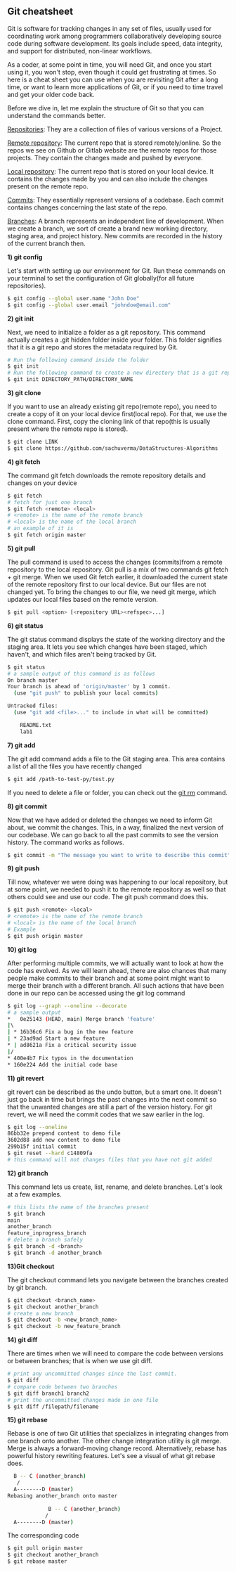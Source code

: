 
## Git cheatsheet

Git is software for tracking changes in any set of files, usually used for coordinating work among programmers collaboratively developing source code during software development. Its goals include speed, data integrity, and support for distributed, non-linear workflows.

As a coder, at some point in time, you will need Git, and once you start using it, you won't stop, even though it could get frustrating at times. So here is a cheat sheet you can use when you are revisiting Git after a long time, or want to learn more applications of Git, or if you need to time travel and get your older code back.


Before we dive in, let me explain the structure of Git so that you can understand the commands better.


[Repositories](https://docs.github.com/en/repositories/creating-and-managing-repositories/about-repositories): They are a collection of files of various versions of a Project.

[Remote repository](https://docs.github.com/en/get-started/getting-started-with-git/about-remote-repositories): The current repo that is stored remotely/online. So the repos we see on Github or Gitlab website are the remote repos for those projects. They contain the changes made and pushed by everyone.

[Local repository](https://stackoverflow.com/questions/13072111/gits-local-repository-and-remote-repository-confusing-concepts): The current repo that is stored on your local device. It contains the changes made by you and can also include the changes present on the remote repo.

[Commits](https://docs.github.com/en/github/committing-changes-to-your-project/creating-and-editing-commits/about-commits): They essentially represent versions of a codebase. Each commit contains changes concerning the last state of the repo.

[Branches](https://docs.github.com/en/github/collaborating-with-pull-requests/proposing-changes-to-your-work-with-pull-requests/about-branches): A branch represents an independent line of development. When we create a branch, we sort of create a brand new working directory, staging area, and project history. New commits are recorded in the history of the current branch then.
  
**1) git config**

Let's start with setting up our environment for Git. Run these commands on your terminal to set the configuration of Git globally(for all future repositories). 
```bash
$ git config --global user.name "John Doe"
$ git config --global user.email "johndoe@email.com"
```
**2) git init**

Next, we need to initialize a folder as a git repository. This command actually creates a .git hidden folder inside your folder. This folder signifies that it is a git repo and stores the metadata required by Git.

```bash
# Run the following command inside the folder
$ git init
# Run the following command to create a new directory that is a git repo
$ git init DIRECTORY_PATH/DIRECTORY_NAME
```
**3) git clone**

If you want to use an already existing git repo(remote repo), you need to create a copy of it on your local device first(local repo). For that, we use the clone command. First, copy the cloning link of that repo(this is usually present where the remote repo is stored).
```bash
$ git clone LINK
$ git clone https://github.com/sachuverma/DataStructures-Algorithms
```

**4) git fetch**

The command git fetch downloads the remote repository details and changes on your device
```bash
$ git fetch 
# fetch for just one branch
$ git fetch <remote> <local> 
# <remote> is the name of the remote branch
# <local> is the name of the local branch
# an example of it is 
$ git fetch origin master
```
**5) git pull**

The pull command is used to access the changes (commits)from a remote repository to the local repository. 
Git pull is a mix of two commands git fetch + git merge. When we used Git fetch earlier, it downloaded the current state of the remote repository first to our local device. But our files are not changed yet. To bring the changes to our file, we need git merge, which updates our local files based on the remote version.

```bash
$ git pull <option> [<repository URL><refspec>...]  
```
**6) git status**

The git status command displays the state of the working directory and the staging area. It lets you see which changes have been staged, which haven't, and which files aren't being tracked by Git.
```bash
$ git status 
# a sample output of this command is as follows
On branch master
Your branch is ahead of 'origin/master' by 1 commit.
  (use "git push" to publish your local commits)

Untracked files:
  (use "git add <file>..." to include in what will be committed)

	README.txt
	lab1
```

**7) git add**

The git add command adds a file to the Git staging area. This area contains a list of all the files you have recently changed
```bash
$ git add /path-to-test-py/test.py
```
If you need to delete a file or folder, you can check out the [git rm](https://www.git-tower.com/learn/git/commands/git-rm) command.

**8) git commit**

Now that we have added or deleted the changes we need to inform Git about, we commit the changes. This, in a way, finalized the next version of our codebase. We can go back to all the past commits to see the version history. The command works as follows.
```bash
$ git commit -m "The message you want to write to describe this commit"
```

**9) git push**

Till now, whatever we were doing was happening to our local repository, but at some point, we needed to push it to the remote repository as well so that others could see and use our code. The git push command does this.
```bash
$ git push <remote> <local> 
# <remote> is the name of the remote branch
# <local> is the name of the local branch
# Example
$ git push origin master
```

**10) git log**

After performing multiple commits, we will actually want to look at how the code has evolved. As we will learn ahead, there are also chances that many people make commits to their branch and at some point might want to merge their branch with a different branch. All such actions that have been done in our repo can be accessed using the git log command
```bash
$ git log --graph --oneline --decorate
# a sample output
*   0e25143 (HEAD, main) Merge branch 'feature'
|\  
| * 16b36c6 Fix a bug in the new feature
| * 23ad9ad Start a new feature
* | ad8621a Fix a critical security issue
|/  
* 400e4b7 Fix typos in the documentation
* 160e224 Add the initial code base
```

**11) git revert**

git revert can be described as the undo button, but a smart one. It doesn't just go back in time but brings the past changes into the next commit so that the unwanted changes are still a part of the version history.
For git revert, we will need the commit codes that we saw earlier in the log.      

```bash
$ git log --oneline
86bb32e prepend content to demo file
3602d88 add new content to demo file
299b15f initial commit
$ git reset --hard c14809fa
# this command will not changes files that you have not git added 
```

**12) git branch**

This command lets us create, list, rename, and delete branches. Let's look at a few examples.
```bash
# this lists the name of the branches present
$ git branch 
main 
another_branch 
feature_inprogress_branch
# delete a branch safely
$ git branch -d <branch>
$ git branch -d another_branch
```

**13)Git checkout**

The git checkout command lets you navigate between the branches created by git branch.
```bash
$ git checkout <branch_name>
$ git checkout another_branch
# create a new branch
$ git checkout -b <new_branch_name>
$ git checkout -b new_feature_branch
```


**14) git diff**

There are times when we will need to compare the code between versions or between branches; that is when we use git diff.
```bash
# print any uncommitted changes since the last commit.
$ git diff
# compare code between two branches
$ git diff branch1 branch2
# print the uncommitted changes made in one file
$ git diff /filepath/filename
```

**15) git rebase**

Rebase is one of two Git utilities that specializes in integrating changes from one branch onto another. The other change integration utility is git merge. Merge is always a forward-moving change record. Alternatively, rebase has powerful history rewriting features.
Let's see a visual of what git rebase does.

```bash
  B -- C (another_branch)
   /      
  A--------D (master)
Rebasing another_branch onto master
             
             B -- C (another_branch)
            /      
  A--------D (master)
```
The corresponding code

```bash
$ git pull origin master
$ git checkout another_branch
$ git rebase master
```